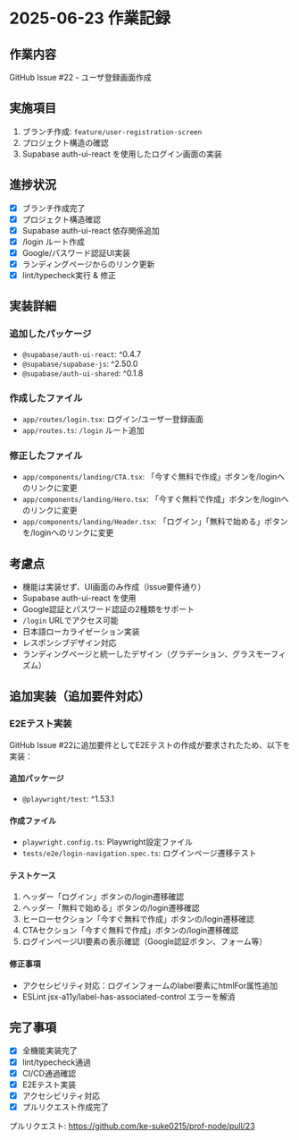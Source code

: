 # 2025-06-23 作業記録

## 作業内容
GitHub Issue #22 - ユーザ登録画面作成

## 実施項目
1. ブランチ作成: `feature/user-registration-screen`
2. プロジェクト構造の確認
3. Supabase auth-ui-react を使用したログイン画面の実装

## 進捗状況
- [x] ブランチ作成完了
- [x] プロジェクト構造確認
- [x] Supabase auth-ui-react 依存関係追加
- [x] /login ルート作成
- [x] Google/パスワード認証UI実装
- [x] ランディングページからのリンク更新
- [x] lint/typecheck実行 & 修正

## 実装詳細
### 追加したパッケージ
- `@supabase/auth-ui-react`: ^0.4.7
- `@supabase/supabase-js`: ^2.50.0  
- `@supabase/auth-ui-shared`: ^0.1.8

### 作成したファイル
- `app/routes/login.tsx`: ログイン/ユーザー登録画面
- `app/routes.ts`: `/login` ルート追加

### 修正したファイル
- `app/components/landing/CTA.tsx`: 「今すぐ無料で作成」ボタンを/loginへのリンクに変更
- `app/components/landing/Hero.tsx`: 「今すぐ無料で作成」ボタンを/loginへのリンクに変更
- `app/components/landing/Header.tsx`: 「ログイン」「無料で始める」ボタンを/loginへのリンクに変更

## 考慮点
- 機能は実装せず、UI画面のみ作成（issue要件通り）
- Supabase auth-ui-react を使用
- Google認証とパスワード認証の2種類をサポート
- `/login` URLでアクセス可能
- 日本語ローカライゼーション実装
- レスポンシブデザイン対応
- ランディングページと統一したデザイン（グラデーション、グラスモーフィズム）

## 追加実装（追加要件対応）
### E2Eテスト実装
GitHub Issue #22に追加要件としてE2Eテストの作成が要求されたため、以下を実装：

#### 追加パッケージ
- `@playwright/test`: ^1.53.1

#### 作成ファイル
- `playwright.config.ts`: Playwright設定ファイル
- `tests/e2e/login-navigation.spec.ts`: ログインページ遷移テスト

#### テストケース
1. ヘッダー「ログイン」ボタンの/login遷移確認
2. ヘッダー「無料で始める」ボタンの/login遷移確認  
3. ヒーローセクション「今すぐ無料で作成」ボタンの/login遷移確認
4. CTAセクション「今すぐ無料で作成」ボタンの/login遷移確認
5. ログインページUI要素の表示確認（Google認証ボタン、フォーム等）

#### 修正事項
- アクセシビリティ対応：ログインフォームのlabel要素にhtmlFor属性追加
- ESLint jsx-a11y/label-has-associated-control エラーを解消

## 完了事項
- [x] 全機能実装完了
- [x] lint/typecheck通過
- [x] CI/CD通過確認
- [x] E2Eテスト実装
- [x] アクセシビリティ対応
- [x] プルリクエスト作成完了

プルリクエスト: https://github.com/ke-suke0215/prof-node/pull/23